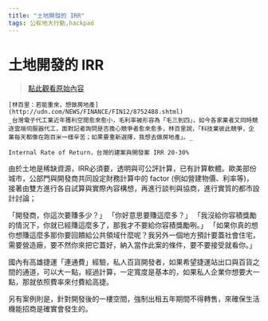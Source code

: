 ```yaml
---
title: "土地開發的 IRR"
tags: 公有地大行動,hackpad
---
```


# 土地開發的 IRR

> [點此觀看原始內容](https://g0v.hackpad.tw/7HPpCvNlLTj)


    [林百里：若能重來，想做房地產](http://udn.com/NEWS/FINANCE/FIN12/8752488.shtml)
    _台灣電子代工業近年獲利空間愈來愈小，毛利率被形容為「毛三到四」，如今各家業者又同時競逐雲端伺服器代工，面對記者詢問是否擔心競爭者愈來愈多，林百里說，「科技業彼此競爭，企業每天都像在跑百米一樣辛苦；如果要重新選擇，我想去做房地產」。_

    Internal Rate of Return，台灣的建案與開發案 IRR 20-30%

由於土地是稀缺資源，IRR必須要，透明與可公評計算，已有計算軟體。歐美部份城市，公部門與開發商共同設定財務計算中的 factor (例如營建物價、利率等)，接著由雙方進行各自試算與實際內容構想，再進行談判與協商，進行實質的都市設計討論；

「開發商，你這次要賺多少？」
「你好意思要賺這麼多？」
「我沒給你容積獎勵的情況下，你就已經賺這麼多了，那我才不要給你容積獎勵咧。」
「如果你真的想你想賺這麼多那你要回饋給公共領域什麼呢？我另外一個地方預計要蓋社會住宅，需要營造廠，要不然你來把它蓋好，納入當作此案的條件，要不要接受就看你。」

國內有高雄捷運「連通費」經驗，私人百貨開發者，如果希望捷運站出口與百貨之間的通道，可以大一點，經過計算，一定寬度是基本的，如果私人企業你想要大一點，那就依照費率來付費給高捷。

另有案例則是，針對開發後的一樓空間，強制出租五年期間不得轉售，來確保生活機能招商是確實會發生的。

